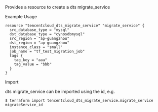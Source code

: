 Provides a resource to create a dts migrate_service

Example Usage

```hcl
resource "tencentcloud_dts_migrate_service" "migrate_service" {
  src_database_type = "mysql"
  dst_database_type = "cynosdbmysql"
  src_region = "ap-guangzhou"
  dst_region = "ap-guangzhou"
  instance_class = "small"
  job_name = "tf_test_migration_job"
  tags {
	tag_key = "aaa"
	tag_value = "bbb"
  }
}

```
Import

dts migrate_service can be imported using the id, e.g.
```
$ terraform import tencentcloud_dts_migrate_service.migrate_service migrateService_id
```
